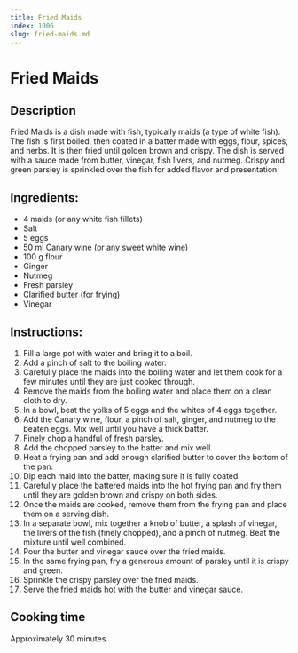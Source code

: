```yaml
---
title: Fried Maids
index: 1006
slug: fried-maids.md
---
```


# Fried Maids

## Description
Fried Maids is a dish made with fish, typically maids (a type of white fish). The fish is first boiled, then coated in a batter made with eggs, flour, spices, and herbs. It is then fried until golden brown and crispy. The dish is served with a sauce made from butter, vinegar, fish livers, and nutmeg. Crispy and green parsley is sprinkled over the fish for added flavor and presentation.

## Ingredients:
- 4 maids (or any white fish fillets)
- Salt
- 5 eggs
- 50 ml Canary wine (or any sweet white wine)
- 100 g flour
- Ginger
- Nutmeg
- Fresh parsley
- Clarified butter (for frying)
- Vinegar

## Instructions:
1. Fill a large pot with water and bring it to a boil.
2. Add a pinch of salt to the boiling water.
3. Carefully place the maids into the boiling water and let them cook for a few minutes until they are just cooked through.
4. Remove the maids from the boiling water and place them on a clean cloth to dry.
5. In a bowl, beat the yolks of 5 eggs and the whites of 4 eggs together.
6. Add the Canary wine, flour, a pinch of salt, ginger, and nutmeg to the beaten eggs. Mix well until you have a thick batter.
7. Finely chop a handful of fresh parsley.
8. Add the chopped parsley to the batter and mix well.
9. Heat a frying pan and add enough clarified butter to cover the bottom of the pan.
10. Dip each maid into the batter, making sure it is fully coated.
11. Carefully place the battered maids into the hot frying pan and fry them until they are golden brown and crispy on both sides.
12. Once the maids are cooked, remove them from the frying pan and place them on a serving dish.
13. In a separate bowl, mix together a knob of butter, a splash of vinegar, the livers of the fish (finely chopped), and a pinch of nutmeg. Beat the mixture until well combined.
14. Pour the butter and vinegar sauce over the fried maids.
15. In the same frying pan, fry a generous amount of parsley until it is crispy and green.
16. Sprinkle the crispy parsley over the fried maids.
17. Serve the fried maids hot with the butter and vinegar sauce.

## Cooking time
Approximately 30 minutes.